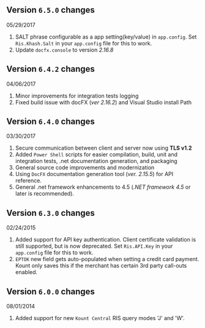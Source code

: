 Version `6.5.0` changes 
-------------------------
05/29/2017

1. SALT phrase configurable as a app setting(key/value) in `app.config`.
    Set `Ris.Khash.Salt` in your `app.config` file for this to work.
2. Update `docfx.console` to version *2.16.8*

Version `6.4.2` changes
---------------------------
 04/06/2017

1. Minor improvements for integration tests logging
2. Fixed build issue with docFX (*ver 2.16.2*) and Visual Studio install Path   

Version `6.4.0` changes
---------------------------
03/30/2017

1. Secure communication between client and server now using **TLS v1.2**
2. Added `Power Shell` scripts for easier compilation, build, unit and integration tests, .net documentation generation, and packaging
3. General source code improvements and modernization
4. Using `DocFX` documentation generation tool (*ver. 2.15.5*) for API reference. 
5. General .net framework enhancements to 4.5 (*.NET framework 4.5* or later is recommended).

Version `6.3.0` changes
--------------------------
02/24/2015

1. Added support for API key authentication. Client certificate validation is still supported,
    but is now deprecated. Set `Ris.API.Key` in your `app.config` file for this to work.
2. `EPTOK` new field gets auto-populated when setting a credit card payment. Kount only saves this
    if the merchant has certain 3rd party call-outs enabled.

Version `6.0.0` changes
--------------------------
08/01/2014

1. Added support for new `Kount Central` RIS query modes 'J' and 'W'.